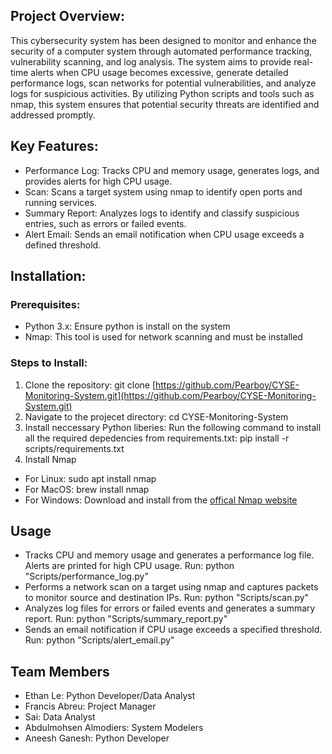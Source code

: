 ## Project Overview: 
This cybersecurity system has been designed to monitor and enhance the security of a computer system through automated performance tracking, vulnerability scanning, and log analysis. The system aims to provide real-time alerts when CPU usage becomes excessive, generate detailed performance logs, scan networks for potential vulnerabilities, and analyze logs for suspicious activities. By utilizing Python scripts and tools such as nmap, this system ensures that potential security threats are identified and addressed promptly.

## Key Features: 
- Performance Log: Tracks CPU and memory usage, generates logs, and provides alerts for high CPU usage.
- Scan: Scans a target system using nmap to identify open ports and running services.
- Summary Report: Analyzes logs to identify and classify suspicious entries, such as errors or failed events.
- Alert Email: Sends an email notification when CPU usage exceeds a defined threshold.

## Installation: 
### Prerequisites:
- Python 3.x: Ensure python is install on the system
- Nmap: This tool is used for network scanning and must be installed

### Steps to Install:
1. Clone the repository:
    git clone [https://github.com/Pearboy/CYSE-Monitoring-System.git](https://github.com/Pearboy/CYSE-Monitoring-System.git)
2. Navigate to the projecet directory:
    cd CYSE-Monitoring-System
3. Install neccessary Python liberies: Run the following command to install all the required depedencies from requirements.txt:
    pip install -r scripts/requirements.txt
4. Install Nmap
- For Linux:
    sudo apt install nmap
- For MacOS:
    brew install nmap
- For Windows:
    Download and install from the [offical Nmap website](https://nmap.org/download.html#windows)

## Usage

- Tracks CPU and memory usage and generates a performance log file. Alerts are printed for high CPU usage.
    Run: python "Scripts/performance_log.py"
- Performs a network scan on a target using nmap and captures packets to monitor source and destination IPs.
    Run: python "Scripts/scan.py"
- Analyzes log files for errors or failed events and generates a summary report.
    Run: python "Scripts/summary_report.py"
- Sends an email notification if CPU usage exceeds a specified threshold.
    Run: python "Scripts/alert_email.py"

## Team Members 
- Ethan Le: Python Developer/Data Analyst
- Francis Abreu: Project Manager
- Sai: Data Analyst
- Abdulmohsen Almodiers: System Modelers
- Aneesh Ganesh: Python Developer
